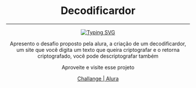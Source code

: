 <div align="center">
  <h1>Decodificardor</h1>
  <hr>
  
<a href="https://git.io/typing-svg"><img src="https://readme-typing-svg.herokuapp.com?duration=8000&width=600&height=100&lines=Curso+da+Alura%2BOracle+na+forma%C3%A7%C3%A3o+de+novos+devs!!" alt="Typing SVG" /></a>
  
  <p>Apresento o desafio proposto pela alura, a criação de um decodificardor, um site que você digita um texto que queira criptografar e o retorna criptografado, você pode descriptografar também</p>
  <p>Aproveite e visite esse projeto</p>
  <a href="https://michellynonatto.github.io/ChallengeAlura/" target="_blank">Challange | Alura</a>
  <br>
</div>
